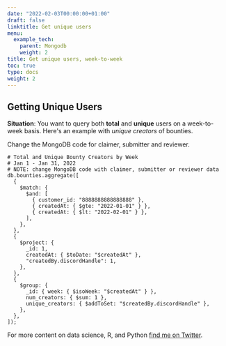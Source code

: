 ```yaml
---
date: "2022-02-03T00:00:00+01:00"
draft: false
linktitle: Get unique users 
menu:
  example_tech:
    parent: Mongodb
    weight: 2
title: Get unique users, week-to-week
toc: true
type: docs
weight: 2
---
```


## Getting Unique Users

**Situation**: You want to query both **total** and **unique** users on a week-to-week basis. Here's an example with *unique creators* of bounties. 

Change the MongoDB code for claimer, submitter and reviewer. 

```{python}
# Total and Unique Bounty Creators by Week
# Jan 1 - Jan 31, 2022
# NOTE: change MongoDB code with claimer, submitter or reviewer data
db.bounties.aggregate([
  {
    $match: {
      $and: [
        { customer_id: "8888888888888888" },
        { createdAt: { $gte: "2022-01-01" } },
        { createdAt: { $lt: "2022-02-01" } },
      ],
    },
  },
  {
    $project: {
      _id: 1,
      createdAt: { $toDate: "$createdAt" },
      "createdBy.discordHandle": 1,
    },
  },
  {
    $group: {
      _id: { week: { $isoWeek: "$createdAt" } },
      num_creators: { $sum: 1 },
      unique_creators: { $addToSet: "$createdBy.discordHandle" },
    },
  },
]);

```

For more content on data science, R, and Python [find me on Twitter](https://twitter.com/paulapivat).